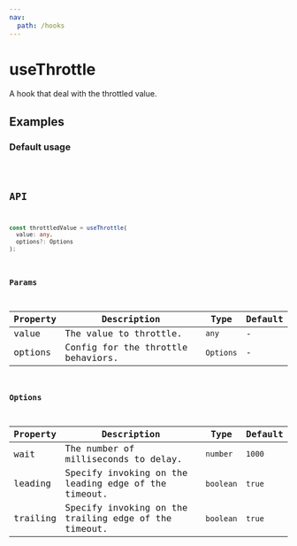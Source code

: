 ```yaml
---
nav:
  path: /hooks
---
```


# useThrottle

A hook that deal with the throttled value.

## Examples

### Default usage

<code src="./demo/demo1.tsx" />

## API

```typescript
const throttledValue = useThrottle(
  value: any,
  options?: Options
);
```

### Params

| Property | Description                        | Type      | Default |
| -------- | ---------------------------------- | --------- | ------- |
| value    | The value to throttle.             | `any`     | -       |
| options  | Config for the throttle behaviors. | `Options` | -       |

### Options

| Property | Description                                           | Type      | Default |
| -------- | ----------------------------------------------------- | --------- | ------- |
| wait     | The number of milliseconds to delay.                  | `number`  | `1000`  |
| leading  | Specify invoking on the leading edge of the timeout.  | `boolean` | `true`  |
| trailing | Specify invoking on the trailing edge of the timeout. | `boolean` | `true`  |
